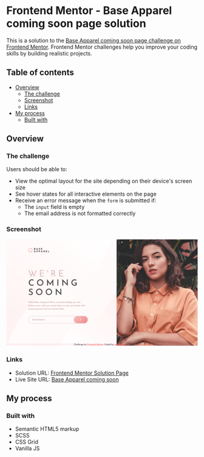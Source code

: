 # Frontend Mentor - Base Apparel coming soon page solution

This is a solution to the [Base Apparel coming soon page challenge on Frontend Mentor](https://www.frontendmentor.io/challenges/base-apparel-coming-soon-page-5d46b47f8db8a7063f9331a0). Frontend Mentor challenges help you improve your coding skills by building realistic projects. 

## Table of contents

- [Overview](#overview)
  - [The challenge](#the-challenge)
  - [Screenshot](#screenshot)
  - [Links](#links)
- [My process](#my-process)
  - [Built with](#built-with)

## Overview

### The challenge

Users should be able to:

- View the optimal layout for the site depending on their device's screen size
- See hover states for all interactive elements on the page
- Receive an error message when the `form` is submitted if:
  - The `input` field is empty
  - The email address is not formatted correctly

### Screenshot

![](images/screenshot.png)

### Links

- Solution URL: [Frontend Mentor Solution Page](https://www.frontendmentor.io/solutions/base-apparel-almost-pixelperfect-PC9WwTHHl)
- Live Site URL: [Base Apparel coming soon](https://apocalypse-suite.github.io/base-apparel/)

## My process

### Built with

- Semantic HTML5 markup
- SCSS
- CSS Grid
- Vanilla JS
